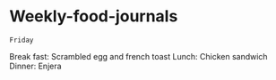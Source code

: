 # Weekly-food-journals
   	Friday
Break fast:	Scrambled egg and french toast
Lunch:	Chicken sandwich
Dinner:	Enjera
